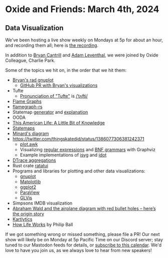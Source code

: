 # Oxide and Friends: March 4th, 2024

## Data Visualization

We've been hosting a live show weekly on Mondays at 5p for about an hour,
and recording them all; here is
[the recording](https://youtu.be/qEoE98oV9mc).

In addition to
[Bryan Cantrill](https://mastodon.social/@bcantrill) and
[Adam Leventhal](https://mastodon.social/@ahl),
we were joined by Oxide Colleague,
Charlie Park.

Some of the topics we hit on, in the order that we hit them:

- [Bryan's rad gnuplot](https://twitter.com/bcantrill/status/1760501008126619967)
  - [GitHub PR with Bryan's visualizations](https://github.com/oxidecomputer/helios-omicron-brand/pull/12)
- Tufte
  - [Pronunciation of "Tufte"](https://www.edwardtufte.com/bboard/q-and-a-fetch-msg?msg_id=00005F) is [/ˈtʌfti/](https://en.wikipedia.org/wiki/Edward_Tufte)
- [Flame Graphs](https://www.brendangregg.com/flamegraphs.html)
- [flamegraph-rs](https://github.com/flamegraph-rs/flamegraph)
- Statemap [generator](https://github.com/TritonDataCenter/statemap) and [explanation](https://www.slideshare.net/bcantrill/visualizing-systems-with-statemaps)
- OODA
- [This American Life: A Little Bit of Knowledge](https://www.thisamericanlife.org/293/transcript)
- [Statemaps](https://github.com/oxidecomputer/statemap)
- [Minard's diagram](https://www.edwardtufte.com/tufte/minard)
- https://twitter.com/thingskatedid/status/1386077306381242371
  - [plot.awk](https://gist.github.com/katef/fb4cb6d47decd8052bd0e8d88c03a102)
  - Visualizing [regular expressions](https://github.com/katef/libfsm) and [BNF grammars](https://github.com/katef/kgt) with Graphviz
  - Example implementations of [isvg](https://github.com/dangermike/random_tools/blob/master/isvg) and [idot](https://github.com/dangermike/random_tools/blob/master/idot)
- [DTrace aggregations](https://bcantrill.dtrace.org/2013/11/10/agghist-aggzoom-and-aggpack/)
- Rust crate [ratatui](https://github.com/ratatui-org/ratatui)
- Programs and libraries for plotting and other data visualizations:
  - [gnuplot](http://www.gnuplot.info/)
  - [Matplotlib](https://matplotlib.org/)
  - [ggplot2](https://ggplot2.tidyverse.org/)
  - [ParaView](https://www.paraview.org/)
  - [GLVis](https://glvis.org/)
- Simpsons IMDB visualization
- [Abraham Wald and the airplane diagram with red bullet holes – here’s the origin story](https://www.cameronmoll.com/journal/abraham-wald-red-bullet-holes-origin-story)
- [Kartlytics](https://www.davepacheco.net/blog/2013/kartlytics/)
- [How Life Works](https://press.uchicago.edu/ucp/books/book/chicago/H/bo207403562.html) by Philip Ball

If we got something wrong or missed something, please file a PR!
Our next show will likely be on Monday at 5p Pacific Time on our Discord
server; stay tuned to our Mastodon feeds for details, or [subscribe to this
calendar](https://calendar.google.com/calendar/ical/c_318925f4185aa71c4524d0d6127f31058c9e21f29f017d48a0fca6f564969cd0%40group.calendar.google.com/public/basic.ics).
We'd love to have you join us, as we always love to hear from new speakers!

